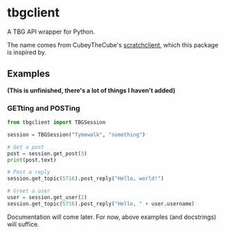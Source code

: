 # tbgclient
A TBG API wrapper for Python.

The name comes from CubeyTheCube's [scratchclient](https://github.com/CubeyTheCube/scratchclient), which this package is inspired by.

## Examples
**(This is unfinished, there's a lot of things I haven't added)**
### GETting and POSTing
```python
from tbgclient import TBGSession

session = TBGSession("Tymewalk", "something")

# Get a post
post = session.get_post(3)
print(post.text)

# Post a reply
session.get_topic(5716).post_reply("Hello, world!") 

# Greet a user
user = session.get_user(2)
session.get_topic(5716).post_reply("Hello, " + user.username) 
```

Documentation will come later. For now, above examples (and docstrings) will suffice.
